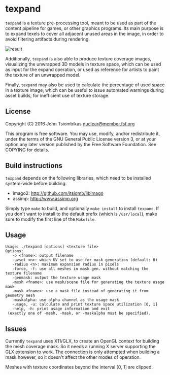 texpand
=======

`texpand` is a texture pre-processing tool, meant to be used as part of the
content pipeline for games, or other graphics programs. Its main purpose is to
expand texels to cover all adjacent unused areas in the image, in order to avoid
filtering artifacts during rendering.

![result](http://nuclear.mutantstargoat.com/sw/texpand/img/shot.jpg)

Additionally, `texpand` is also able to produce texture coverage images,
visualizing the unwrapped 3D models in texture space, which can be used as input
for the expand operation, or used as reference for artists to paint the texture
of an unwrapped model.

Finally, `texpand` may also be used to calculate the percentage of used space in
a texture image, which can be useful to issue automated warnings during asset
builds, for inefficient use of texture storage.

License
-------
Copyright (C) 2016 John Tsiombikas <nuclear@member.fsf.org>

This program is free software. You may use, modify, and/or redistribute it,
under the terms of the GNU General Public License version 3, or at your option
any later version published by the Free Software Foundation. See COPYING for
details.

Build instructions
------------------
`texpand` depends on the following libraries, which need to be installed
system-wide before building:

 - imago2: http://github.com/jtsiomb/libimago
 - assimp: http://www.assimp.org

Simply type `make` to build, and optionally `make install` to install `texpand`.
If you don't want to install to the default prefix (which is `/usr/local`),
make sure to modify the first line of the `Makefile`.

Usage
-----
```
Usage: ./texpand [options] <texture file>
Options:
   -o <fname>: output filename
   -uvset <n>: which UV set to use for mask generation (default: 0)
   -radius <n>: maximum expansion radius in pixels
   -force, -f: use all meshes in mask gen. without matching the texture filename
   -genmask: output the texture usage mask
   -mesh <fname>: use mesh/scene file for generating the texture usage mask
   -mask <fname>: use a mask file instead of generating it from geometry mesh
   -maskalpha: use alpha channel as the usage mask
   -usage, -u: calculate and print texture space utilization [0, 1]
   -help, -h: print usage information and exit
 (exactly one of -mesh, -mask, or -maskalpha must be specified).

```

Issues
------
Currently `texpand` uses X11/GLX, to create an OpenGL context for building the
mesh coverage mask. So it needs a running X server supporting the GLX extension
to work. The connection is only attempted when building a mask however, so it
doesn't affect the other modes of operation.

Meshes with texture coordinates beyond the interval [0, 1] are clipped.
